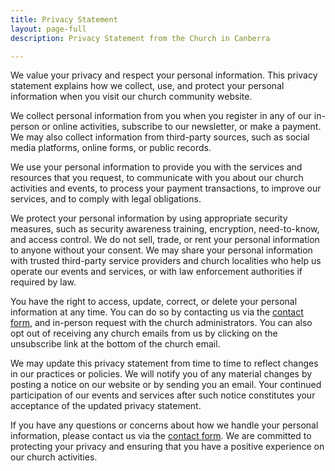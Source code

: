 ```yaml
---
title: Privacy Statement
layout: page-full
description: Privacy Statement from the Church in Canberra

---
```


We value your privacy and respect your personal information. This privacy statement explains how we collect, use, and protect your personal information when you visit our church community website. 

We collect personal information from you when you register in any of our in-person or online activities, subscribe to our newsletter, or make a payment. We may also collect information from third-party sources, such as social media platforms, online forms, or public records. 

We use your personal information to provide you with the services and resources that you request, to communicate with you about our church activities and events, to process your payment transactions, to improve our services, and to comply with legal obligations. 

We protect your personal information by using appropriate security measures, such as security awareness training, encryption, need-to-know, and access control. We do not sell, trade, or rent your personal information to anyone without your consent. We may share your personal information with trusted third-party service providers and church localities who help us operate our events and services, or with law enforcement authorities if required by law. 

You have the right to access, update, correct, or delete your personal information at any time. You can do so by contacting us via the [contact form](https://churchincanberra.org/#contact-form), and in-person request with the church administrators. You can also opt out of receiving any church emails from us by clicking on the unsubscribe link at the bottom of the church email. 

We may update this privacy statement from time to time to reflect changes in our practices or policies. We will notify you of any material changes by posting a notice on our website or by sending you an email. Your continued participation of our events and services after such notice constitutes your acceptance of the updated privacy statement. 

If you have any questions or concerns about how we handle your personal information, please contact us via the [contact form](https://churchincanberra.org/#contact-form). We are committed to protecting your privacy and ensuring that you have a positive experience on our church activities.
